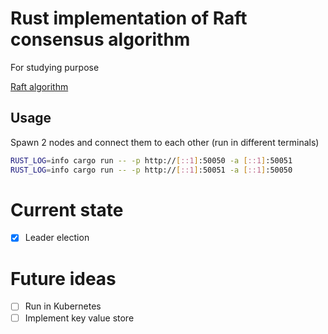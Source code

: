 # Rust implementation of Raft consensus algorithm

For studying purpose

[Raft algorithm](https://raft.github.io/raft.pdf)

## Usage

Spawn 2 nodes and connect them to each other (run in different terminals)

```bash
RUST_LOG=info cargo run -- -p http://[::1]:50050 -a [::1]:50051
RUST_LOG=info cargo run -- -p http://[::1]:50051 -a [::1]:50050
```

# Current state

- [x] Leader election

# Future ideas

- [ ] Run in Kubernetes
- [ ] Implement key value store
